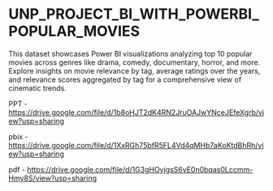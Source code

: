 # UNP_PROJECT_BI_WITH_POWERBI_POPULAR_MOVIES

This dataset showcases Power BI visualizations analyzing top 10 popular movies across genres like drama, comedy, documentary, horror, and more. Explore insights on movie relevance by tag, average ratings over the years, and relevance scores aggregated by tag for a comprehensive view of cinematic trends.

PPT -  https://drive.google.com/file/d/1b8oHJT2dK4RN2JruOAJwYNceJEfeXgrb/view?usp=sharing

pbix - https://drive.google.com/file/d/1XxRGh75bfR5FL4Vd4qMHb7aKoKtdBhRh/view?usp=sharing

pdf -   https://drive.google.com/file/d/1G3gHOyjgsS6vE0n0bqas0Lccmm-Hmy8S/view?usp=sharing
